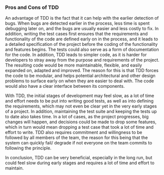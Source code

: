 ### Pros and Cons of TDD

An advantage of TDD is the fact that it can help with the earlier detection of bugs. When bugs are detected earlier in the process, less time is spent debugging later on, and the bugs are usually easier and less costly to fix. In addition, writing the test cases first ensures that the requirements and functionality of the code are defined early on in the process, and it leads to a detailed specification of the project before the coding of the functionality and features begins. The tests could also serve as a form of documentation for the code. In addition, TDD leads to simpler code, as it is harder for developers to stray away from the purpose and requirements of the project. The resulting code would be more maintainable, flexible, and easily expanded on, adapted and improved. The reason for this is that TDD forces the code to be modular, and helps potential architectural and other design problems to surface early on when they are easier to deal with. The code would also have a clear interface between its components. 

With TDD, the initial stages of development may feel slow, as a lot of time and effort needs to be put into writing good tests, as well as into defining the requirements, which may not even be clear yet in the very early stages of a project. In addition, maintaining the test suite and keeping the tests up to date also takes time. In a lot of cases, as the project progresses, big changes will happen, and decisions could be made to drop some features, which in turn would mean dropping a test case that took a lot of time and effort to write. TDD also requires commitment and willingness to be followed by all members of the team, the reason for this being that the system can quickly fail/ degrade if not everyone on the team commits to following the principle. 


In conclusion, TDD can be very beneficial, especially in the long run, but could feel slow during early stages and requires a lot of time and effort to maintain.
